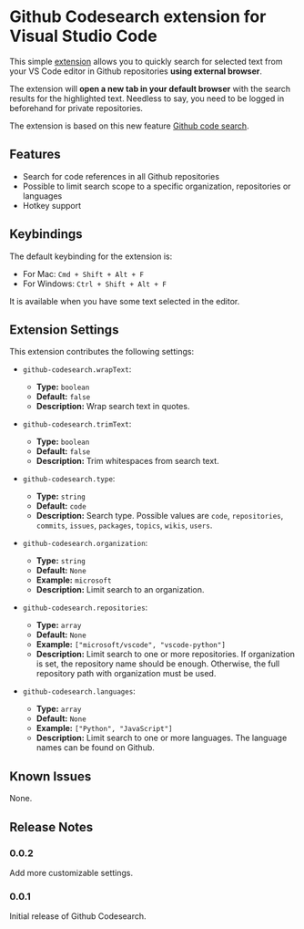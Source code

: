 # Github Codesearch extension for Visual Studio Code

This simple [extension](https://marketplace.visualstudio.com/items?itemName=ledkvu.github-codesearch) allows you to quickly search for selected text from your VS Code editor in Github repositories **using external browser**.

The extension will **open a new tab in your default browser** with the search results for the highlighted text. Needless to say, you need to be logged in beforehand for private repositories.

The extension is based on this new feature [Github code search](https://github.com/features/code-search).

## Features

- Search for code references in all Github repositories
- Possible to limit search scope to a specific organization, repositories or languages
- Hotkey support

## Keybindings

The default keybinding for the extension is:

- For Mac: `Cmd + Shift + Alt + F`
- For Windows: `Ctrl + Shift + Alt + F`

It is available when you have some text selected in the editor.

## Extension Settings

This extension contributes the following settings:

- `github-codesearch.wrapText`:

  - **Type:** `boolean`
  - **Default:** `false`
  - **Description:** Wrap search text in quotes.

- `github-codesearch.trimText`:

  - **Type:** `boolean`
  - **Default:** `false`
  - **Description:** Trim whitespaces from search text.

- `github-codesearch.type`:

  - **Type:** `string`
  - **Default:** `code`
  - **Description:** Search type. Possible values are `code`, `repositories`, `commits`, `issues`, `packages`, `topics`, `wikis`, `users`.

- `github-codesearch.organization`:

  - **Type:** `string`
  - **Default:** `None`
  - **Example:** `microsoft`
  - **Description:** Limit search to an organization.

- `github-codesearch.repositories`:

  - **Type:** `array`
  - **Default:** `None`
  - **Example:** `["microsoft/vscode", "vscode-python"]`
  - **Description:** Limit search to one or more repositories. If organization is set, the repository name should be enough. Otherwise, the full repository path with organization must be used.

- `github-codesearch.languages`:
  - **Type:** `array`
  - **Default:** `None`
  - **Example:** `["Python", "JavaScript"]`
  - **Description:** Limit search to one or more languages. The language names can be found on Github.

## Known Issues

None.

## Release Notes

### 0.0.2

Add more customizable settings.

### 0.0.1

Initial release of Github Codesearch.
